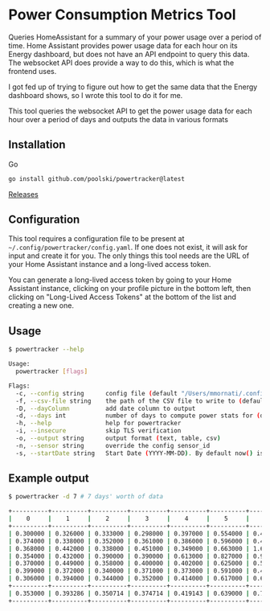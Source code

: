 # Power Consumption Metrics Tool

Queries HomeAssistant for a summary of your power usage over a period of time.
Home Assistant provides power usage data for each hour on its Energy dashboard, but does not have an API endpoint to query this data.
The websocket API does provide a way to do this, which is what the frontend uses.

I got fed up of trying to figure out how to get the same data that the Energy dashboard shows, so I wrote this tool to do it for me.

This tool queries the websocket API to get the power usage data for each hour over a period of days and outputs the data in various formats

## Installation

Go

```bash
go install github.com/poolski/powertracker@latest
```

[Releases](https://github.com/poolski/powertracker/releases)

## Configuration

This tool requires a configuration file to be present at `~/.config/powertracker/config.yaml`. If one does not exist, it will ask for input and create it for you.
The only things this tool needs are the URL of your Home Assistant instance and a long-lived access token.

You can generate a long-lived access token by going to your Home Assistant instance, clicking on your profile picture in the bottom left, then clicking on "Long-Lived Access Tokens" at the bottom of the list and creating a new one.

## Usage

```bash
$ powertracker --help

Usage:
  powertracker [flags]

Flags:
  -c, --config string      config file (default "/Users/mmornati/.config/powertracker/config.yaml")
  -f, --csv-file string    the path of the CSV file to write to (default "results.csv")
  -D, --dayColumn          add date column to output
  -d, --days int           number of days to compute power stats for (default 30)
  -h, --help               help for powertracker
  -i, --insecure           skip TLS verification
  -o, --output string      output format (text, table, csv)
  -n, --sensor string      override the config sensor_id
  -s, --startDate string   Start Date (YYYY-MM-DD). By default now() is used

```

## Example output

```bash
$ powertracker -d 7 # 7 days' worth of data

+----------+----------+----------+----------+----------+----------+----------+----------+----------+----------+----------+----------+----------+----------+----------+----------+----------+----------+----------+----------+----------+----------+----------+----------+
|    0     |    1     |    2     |    3     |    4     |    5     |    6     |    7     |    8     |    9     |    10    |    11    |    12    |    13    |    14    |    15    |    16    |    17    |    18    |    19    |    20    |    21    |    22    |    23    |
+----------+----------+----------+----------+----------+----------+----------+----------+----------+----------+----------+----------+----------+----------+----------+----------+----------+----------+----------+----------+----------+----------+----------+----------+
| 0.300000 | 0.326000 | 0.333000 | 0.298000 | 0.397000 | 0.554000 | 0.408000 | 0.519000 | 0.552000 | 0.761000 | 0.591000 | 0.564000 | 0.880000 | 0.584000 | 0.636000 | 0.540000 | 1.204000 | 1.272000 | 1.011000 | 0.991000 | 0.386000 | 0.420000 | 0.277000 | 0.376000 |
| 0.374000 | 0.338000 | 0.352000 | 0.361000 | 0.386000 | 0.596000 | 0.499000 | 0.662000 | 0.837000 | 0.643000 | 0.819000 | 0.865000 | 0.680000 | 0.612000 | 0.570000 | 0.793000 | 1.350000 | 1.141000 | 1.179000 | 1.048000 | 0.621000 | 0.422000 | 0.277000 | 0.361000 |
| 0.368000 | 0.442000 | 0.338000 | 0.451000 | 0.349000 | 0.663000 | 1.645000 | 0.655000 | 0.672000 | 0.793000 | 0.577000 | 0.790000 | 0.820000 | 0.529000 | 0.682000 | 0.485000 | 1.827000 | 0.929000 | 0.779000 | 0.973000 | 0.606000 | 0.928000 | 0.338000 | 0.374000 |
| 0.354000 | 0.432000 | 0.390000 | 0.390000 | 0.613000 | 0.827000 | 0.973000 | 0.824000 | 0.438000 | 0.762000 | 0.936000 | 0.830000 | 0.943000 | 0.873000 | 0.749000 | 1.452000 | 1.215000 | 0.729000 | 0.813000 | 0.683000 | 0.529000 | 0.389000 | 0.419000 | 0.404000 |
| 0.370000 | 0.449000 | 0.358000 | 0.400000 | 0.402000 | 0.625000 | 0.567000 | 1.175000 | 1.106000 | 0.448000 | 0.391000 | 0.723000 | 0.604000 | 0.754000 | 0.713000 | 0.830000 | 1.267000 | 1.237000 | 0.865000 | 0.790000 | 0.652000 | 0.649000 | 0.420000 | 0.489000 |
| 0.399000 | 0.372000 | 0.340000 | 0.371000 | 0.373000 | 0.591000 | 0.409000 | 0.744000 | 0.475000 | 0.649000 | 0.433000 | 0.536000 | 0.494000 | 0.561000 | 0.568000 | 0.583000 | 0.519000 | 0.543000 | 0.577000 | 0.483000 | 0.459000 | 0.440000 | 0.432000 | 0.432000 |
| 0.306000 | 0.394000 | 0.344000 | 0.352000 | 0.414000 | 0.617000 | 0.611000 | 0.861000 | 0.897000 | 0.971000 | 0.734000 | 0.552000 | 0.781000 | 0.465000 | 0.553000 | 0.621000 | 0.853000 | 0.776000 | 0.948000 | 0.507000 | 0.864000 | 0.348000 | 0.435000 | 0.331000 |
+----------+----------+----------+----------+----------+----------+----------+----------+----------+----------+----------+----------+----------+----------+----------+----------+----------+----------+----------+----------+----------+----------+----------+----------+
| 0.353000 | 0.393286 | 0.350714 | 0.374714 | 0.419143 | 0.639000 | 0.730286 | 0.777143 | 0.711000 | 0.718143 | 0.640143 | 0.694286 | 0.743143 | 0.625429 | 0.638714 | 0.757714 | 1.176429 | 0.946714 | 0.881714 | 0.782143 | 0.588143 | 0.513714 | 0.371143 | 0.395286 |
+----------+----------+----------+----------+----------+----------+----------+----------+----------+----------+----------+----------+----------+----------+----------+----------+----------+----------+----------+----------+----------+----------+----------+----------+
```
